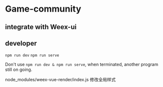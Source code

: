 
# Game-community

## integrate with Weex-ui




## developer

`npm run dev`
`npm run serve`

Don't use `npm run dev & npm run serve`, when terminated, another program still on going.



node_modules/weex-vue-render/index.js  修改全局样式



